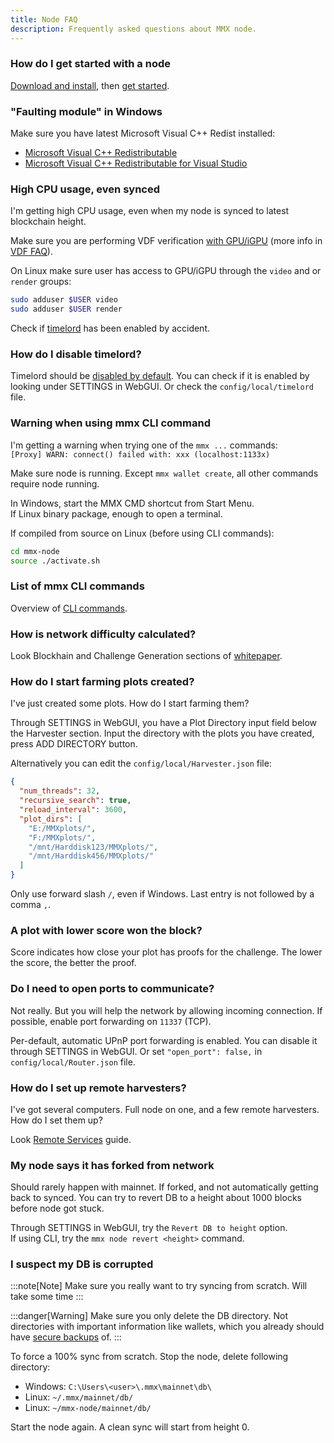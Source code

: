 ```yaml
---
title: Node FAQ
description: Frequently asked questions about MMX node.
---
```


### How do I get started with a node

[Download and install](../../../guides/installation/), then [get started](../../../guides/getting-started/).

### "Faulting module" in Windows

Make sure you have latest Microsoft Visual C++ Redist installed:
- [Microsoft Visual C++ Redistributable](https://learn.microsoft.com/en-us/cpp/windows/latest-supported-vc-redist)
- [Microsoft Visual C++ Redistributable for Visual Studio](https://visualstudio.microsoft.com/downloads/)

### High CPU usage, even synced

I'm getting high CPU usage, even when my node is synced to latest blockchain height.

Make sure you are performing VDF verification [with GPU/iGPU](../../../guides/optimize-vdf/) (more info in [VDF FAQ](../../../faq/vdf/)).

On Linux make sure user has access to GPU/iGPU through  the `video` and or `render` groups:
```bash frame="none"
sudo adduser $USER video
sudo adduser $USER render
```

Check if [timelord](#how-do-i-disable-timelord) has been enabled by accident.

### How do I disable timelord?

Timelord should be [disabled by default](../../../faq/timelord/). You can check if it is enabled by looking under SETTINGS in WebGUI. Or check the `config/local/timelord` file.

### Warning when using mmx CLI command

I'm getting a warning when trying one of the `mmx ...` commands:\
`[Proxy] WARN: connect() failed with: xxx (localhost:1133x)`

Make sure node is running. Except `mmx wallet create`, all other commands require node running.

In Windows, start the MMX CMD shortcut from Start Menu.\
If Linux binary package, enough to open a terminal.

If compiled from source on Linux (before using CLI commands):
```bash frame="none"
cd mmx-node
source ./activate.sh
```

### List of mmx CLI commands

Overview of [CLI commands](../../../software/cli-commands/).

### How is network difficulty calculated?

Look Blockhain and Challenge Generation sections of [whitepaper](../../../articles/general/mmx-whitepaper/).

### How do I start farming plots created?

I've just created some plots. How do I start farming them?

Through SETTINGS in WebGUI, you have a Plot Directory input field below the Harvester section. Input the directory with the plots you have created, press ADD DIRECTORY button.

Alternatively you can edit the `config/local/Harvester.json` file:
```json
{
  "num_threads": 32,
  "recursive_search": true,
  "reload_interval": 3600,
  "plot_dirs": [
    "E:/MMXplots/",
    "F:/MMXplots/",
    "/mnt/Harddisk123/MMXplots/",
    "/mnt/Harddisk456/MMXplots/"
  ]
}
```

Only use forward slash `/`, even if Windows. Last entry is not followed by a comma `,`.

### A plot with lower score won the block?

Score indicates how close your plot has proofs for the challenge. The lower the score, the better the proof.

### Do I need to open ports to communicate?

Not really. But you will help the network by allowing incoming connection. If possible, enable port forwarding on `11337` (TCP).

Per-default, automatic UPnP port forwarding is enabled. You can disable it through SETTINGS in WebGUI. Or set `"open_port": false,` in `config/local/Router.json` file.

### How do I set up remote harvesters?

I've got several computers. Full node on one, and a few remote harvesters. How do I set them up?

Look [Remote Services](../../../guides/remote-services/) guide.

### My node says it has forked from network

Should rarely happen with mainnet. If forked, and not automatically getting back to synced. You can try to revert DB to a height about 1000 blocks before node got stuck.

Through SETTINGS in WebGUI, try the `Revert DB to height` option.\
If using CLI, try the `mmx node revert <height>` command.

### I suspect my DB is corrupted

:::note[Note]
Make sure you really want to try syncing from scratch. Will take some time
:::

:::danger[Warning]
Make sure you only delete the DB directory. Not directories with important information like wallets, which you already should have [secure backups](../../../articles/wallets/wallets-mnemonic-passphrase/#backup) of.
:::

To force a 100% sync from scratch. Stop the node, delete following directory:
- Windows: `C:\Users\<user>\.mmx\mainnet\db\`
- Linux: `~/.mmx/mainnet/db/`
- Linux: `~/mmx-node/mainnet/db/`

Start the node again. A clean sync will start from height 0.
